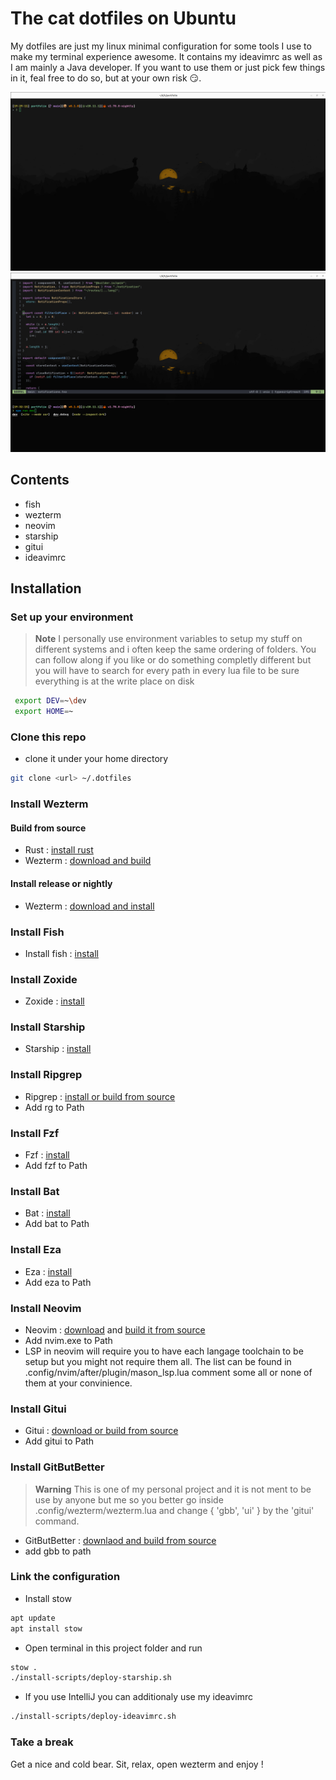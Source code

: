 # The cat dotfiles on Ubuntu

My dotfiles are just my linux minimal configuration for some tools I use to make my terminal experience awesome.
It contains my ideavimrc as well as I am mainly a Java developer.
If you want to use them or just pick few things in it, feal free to do so, but at your own risk :smirk:.

![term screenshot](./screen-dot-linux.png)
![term screenshot2](./screen-dot-linux2.png)

## Contents

- fish
- wezterm
- neovim
- starship
- gitui
- ideavimrc

## Installation 

### Set up your environment

> **Note**
> I personally use environment variables to setup my stuff on different systems and i often keep the same ordering of folders. You can follow along if you like or do something completly different but you will have to search for every path in every lua file to be sure everything is at the write place on disk

```sh
 export DEV=~\dev
 export HOME=~
```

### Clone this repo

- clone it under your home directory 
```sh
git clone <url> ~/.dotfiles
```

### Install Wezterm 

#### Build from source
- Rust : [install rust](https://www.rust-lang.org/)
- Wezterm : [download and build](https://github.com/wez/wezterm)

#### Install release or nightly
- Wezterm : [download and install](https://wezfurlong.org/wezterm/installation)

### Install Fish 

- Install fish : [install](https://fishshell.com/)

### Install Zoxide

- Zoxide : [install](https://github.com/ajeetdsouza/zoxide)

### Install Starship

- Starship : [install](https://github.com/starship/starship)

### Install Ripgrep

- Ripgrep : [install or build from source](https://github.com/BurntSushi/ripgrep)
- Add rg to Path

### Install Fzf

- Fzf : [install](https://github.com/junegunn/fzf)
- Add fzf to Path

### Install Bat 

- Bat : [install](https://github.com/sharkdp/bat)
- Add bat to Path

### Install Eza 

- Eza : [install](https://github.com/eza-community/eza)
- Add eza to Path


### Install Neovim

- Neovim : [download](https://github.com/neovim/neovim) and [build it from source](https://github.com/neovim/neovim/blob/master/BUILD.md)
- Add nvim.exe to Path
- LSP in neovim will require you to have each langage toolchain to be setup but you might not require them all. The list can be found in .config/nvim/after/plugin/mason_lsp.lua comment some all or none of them at your convinience.

### Install Gitui

- Gitui : [download or build from source](https://github.com/extrawurst/gitui)
- Add gitui to Path

### Install GitButBetter

> **Warning**
> This is one of my personal project and it is not ment to be use by anyone but me so you better go inside .config/wezterm/wezterm.lua and change { 'gbb', 'ui' } by the 'gitui' command.
- GitButBetter : [downlaod and build from source](https://github.com/theCat69/git-but-better)
- add gbb to path

### Link the configuration

- Install stow
```sh
apt update
apt install stow
```

- Open terminal in this project folder and run 
```sh
stow . 
./install-scripts/deploy-starship.sh 
```

- If you use IntelliJ you can additionaly use my ideavimrc 
```sh
./install-scripts/deploy-ideavimrc.sh 
```

### Take a break

Get a nice and cold bear. Sit, relax, open wezterm and enjoy !

